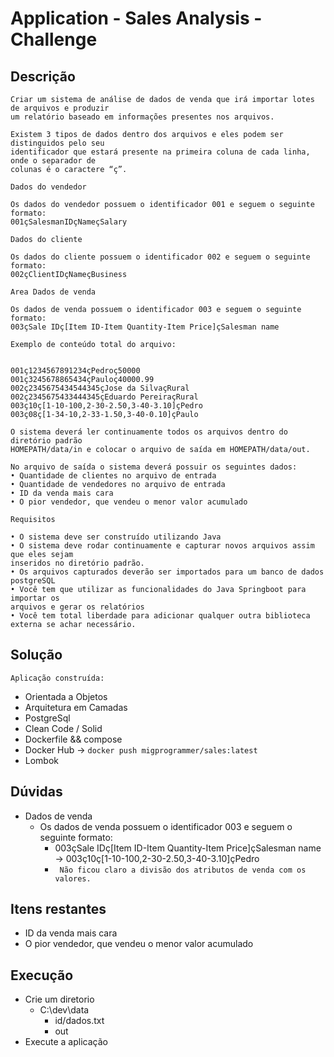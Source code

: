 # Application - Sales Analysis - Challenge

## Descrição

    Criar um sistema de análise de dados de venda que irá importar lotes de arquivos e produzir
    um relatório baseado em informações presentes nos arquivos.
 
    Existem 3 tipos de dados dentro dos arquivos e eles podem ser distinguidos pelo seu
    identificador que estará presente na primeira coluna de cada linha, onde o separador de
    colunas é o caractere “ç”.
 
    Dados do vendedor
 
    Os dados do vendedor possuem o identificador 001 e seguem o seguinte formato:
    001çSalesmanIDçNameçSalary
 
    Dados do cliente
 
    Os dados do cliente possuem o identificador 002 e seguem o seguinte formato:
    002çClientIDçNameçBusiness 
    
    Area Dados de venda
    
    Os dados de venda possuem o identificador 003 e seguem o seguinte formato:
    003çSale IDç[Item ID-Item Quantity-Item Price]çSalesman name

    Exemplo de conteúdo total do arquivo:
 

	001ç1234567891234çPedroç50000
	001ç3245678865434çPauloç40000.99
	002ç2345675434544345çJose da SilvaçRural
	002ç2345675433444345çEduardo PereiraçRural
	003ç10ç[1-10-100,2-30-2.50,3-40-3.10]çPedro
	003ç08ç[1-34-10,2-33-1.50,3-40-0.10]çPaulo
    
    O sistema deverá ler continuamente todos os arquivos dentro do diretório padrão
    HOMEPATH/data/in e colocar o arquivo de saída em HOMEPATH/data/out.
    
    No arquivo de saída o sistema deverá possuir os seguintes dados:
    • Quantidade de clientes no arquivo de entrada
    • Quantidade de vendedores no arquivo de entrada
    • ID da venda mais cara
    • O pior vendedor, que vendeu o menor valor acumulado
    
    Requisitos
 
    • O sistema deve ser construído utilizando Java
    • O sistema deve rodar continuamente e capturar novos arquivos assim que eles sejam 
    inseridos no diretório padrão.
    • Os arquivos capturados deverão ser importados para um banco de dados postgreSQL
    • Você tem que utilizar as funcionalidades do Java Springboot para importar os 
    arquivos e gerar os relatórios
    • Você tem total liberdade para adicionar qualquer outra biblioteca externa se achar necessário.

## Solução

    Aplicação construída:

  * Orientada a Objetos
  * Arquitetura em Camadas
  * PostgreSql
  * Clean Code / Solid
  * Dockerfile && compose
  * Docker Hub -> ``` docker push migprogrammer/sales:latest ```
  * Lombok

## Dúvidas
  * Dados de venda
    * Os dados de venda possuem o identificador 003 e seguem o seguinte formato:
      * 003çSale IDç[Item ID-Item Quantity-Item Price]çSalesman name -> 003ç10ç[1-10-100,2-30-2.50,3-40-3.10]çPedro
      * ``` Não ficou claro a divisão dos atributos de venda com os valores.```

## Itens restantes
  * ID da venda mais cara
  * O pior vendedor, que vendeu o menor valor acumulado

## Execução
  * Crie um diretorio
    * C:\dev\data
      * id/dados.txt
      * out
  * Execute a aplicação
    
